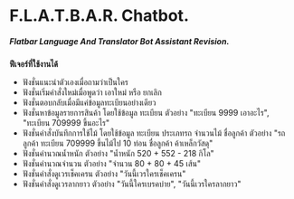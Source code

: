 # F.L.A.T.B.A.R. Chatbot.

##### Flatbar Language And Translator Bot Assistant Revision.

**ฟีเจอร์ที่ใช้งานได้**
- ฟังชั่นแนะนำตัวเองเมื่อถามว่าเป็นใคร
- ฟังชั่นเริ่มคำสั่งใหม่เมื่อพูดว่า เอาใหม่ หรือ ยกเลิก
- ฟังชั่นตอบกลับเมื่อมีแค่ข้อมูลทะเบียนอย่างเดียว
- ฟังชั่นหาข้อมูลรายการสินค้า โดยใช้ข้อมูล ทะเบียน
ตัวอย่าง "ทะเบียน 9999 เอาอะไร", "ทะเบียน 709999 ขึ้นอะไร"
- ฟังชั่นคำสั่งบันทึกการใช้ไม้ โดยใช้ข้อมูล ทะเบียน ประเภทรถ จำนวนไม้ ชื่อลูกค้า
ตัวอย่าง "รถลูกค้า ทะเบียน 709999 ขึ้นไม้ไป 10 ท่อน ชื่อลูกค้า ค้าเหล็กวัสดุ"
- ฟังชั่นคำนวณน้ำหนัก
ตัวอย่าง "น้ำหนัก 520 + 552 - 218 กิโล"
- ฟังชั่นคำนวณจำนวน
ตัวอย่าง "จำนวน 80 + 80 + 45 เส้น"
- ฟังชั่นคำสั่งดูเวรเช็คเครน ตัวอย่าง "วันนี้เวรใครเช็คเครน"
- ฟังชั่นคำสั่งดูเวรลากยาว
ตัวอย่าง "วันนี้ใครเบรคบ่าย", "วันนี้เวรใครลากยาว"
